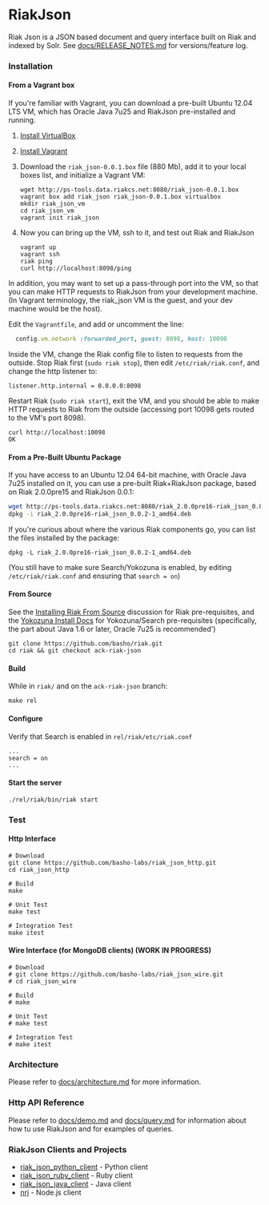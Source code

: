 # RiakJson

Riak Json is a JSON based document and query interface built on Riak and indexed by Solr.
See [docs/RELEASE_NOTES.md](https://github.com/basho-labs/riak_json/blob/master/docs/RELEASE_NOTES.md) for versions/feature log.

### Installation

#### From a Vagrant box
If you're familiar with Vagrant, you can download a pre-built Ubuntu 12.04 LTS VM,
which has Oracle Java 7u25 and RiakJson pre-installed and running.

1. [Install VirtualBox](https://www.virtualbox.org/wiki/Downloads)
2. [Install Vagrant](https://docs.vagrantup.com/v2/installation/)
3. Download the ```riak_json-0.0.1.box``` file (880 Mb), add it to your local boxes list, and initialize a Vagrant VM:

    ```
    wget http://ps-tools.data.riakcs.net:8080/riak_json-0.0.1.box
    vagrant box add riak_json riak_json-0.0.1.box virtualbox
    mkdir riak_json_vm
    cd riak_json_vm
    vagrant init riak_json
    ```
4. Now you can bring up the VM, ssh to it, and test out Riak and RiakJson

    ```
    vagrant up
    vagrant ssh
    riak ping
    curl http://localhost:8098/ping
    ```

In addition, you may want to set up a pass-through port into the VM, so that you can make HTTP requests 
to RiakJson from your development machine. (In Vagrant terminology, the riak_json VM is the guest, and your dev machine would be the host).

Edit the ```Vagrantfile```, and add or uncomment the line:

```ruby
  config.vm.network :forwarded_port, guest: 8098, host: 10098
```

Inside the VM, change the Riak config file to listen to requests from the outside.
Stop Riak first (```sudo riak stop```), then edit ```/etc/riak/riak.conf```, and change the http listener to:
```
listener.http.internal = 0.0.0.0:8098
```
Restart Riak (```sudo riak start```), exit the VM, and you should be able to make HTTP requests to Riak from the outside
(accessing port 10098 gets routed to the VM's port 8098).
```
curl http://localhost:10098
OK
```

#### From a Pre-Built Ubuntu Package
If you have access to an Ubuntu 12.04 64-bit machine, with Oracle Java 7u25 installed on it,
you can use a pre-built Riak+RiakJson package, based on Riak 2.0.0pre15 and RiakJson 0.0.1:

```bash
wget http://ps-tools.data.riakcs.net:8080/riak_2.0.0pre16-riak_json_0.0.2-1_amd64.deb
dpkg -i riak_2.0.0pre16-riak_json_0.0.2-1_amd64.deb
```

If you're curious about where the various Riak components go, you can list the files installed by the package:

```
dpkg -L riak_2.0.0pre16-riak_json_0.0.2-1_amd64.deb
```

(You still have to make sure Search/Yokozuna is enabled, by editing ```/etc/riak/riak.conf``` and ensuring that
```search = on```)

#### From Source
See the [Installing Riak From Source](http://docs.basho.com/riak/2.0.0pre5/ops/building/installing/from-source/) 
discussion for Riak pre-requisites, and the [Yokozuna Install Docs](https://github.com/basho/yokozuna/blob/develop/docs/INSTALL.md)
for Yokozuna/Search pre-requisites (specifically, the part about 'Java 1.6 or later, Oracle 7u25 is recommended')

```
git clone https://github.com/basho/riak.git
cd riak && git checkout ack-riak-json
```

#### Build
While in ```riak/``` and on the ```ack-riak-json``` branch:

```
make rel
```

#### Configure

Verify that Search is enabled in `rel/riak/etc/riak.conf`

```
...
search = on
...
```

#### Start the server

```
./rel/riak/bin/riak start
```

### Test

#### Http Interface

```
# Download
git clone https://github.com/basho-labs/riak_json_http.git
cd riak_json_http

# Build
make

# Unit Test
make test

# Integration Test
make itest
```

#### Wire Interface (for MongoDB clients) (WORK IN PROGRESS)

```
# Download
# git clone https://github.com/basho-labs/riak_json_wire.git
# cd riak_json_wire

# Build
# make

# Unit Test
# make test

# Integration Test
# make itest
```

### Architecture

Please refer to [docs/architecture.md](https://github.com/basho-labs/riak_json/blob/master/docs/architecture.md) for more information.

### Http API Reference

Please refer to [docs/demo.md](https://github.com/basho-labs/riak_json/blob/master/docs/demo.md) and [docs/query.md](https://github.com/basho-labs/riak_json/blob/master/docs/query.md) for information about how tu use RiakJson and for examples of queries.

### RiakJson Clients and Projects
 - [riak_json_python_client](https://github.com/basho-labs/riak_json_python_client) - Python client
 - [riak_json_ruby_client](https://github.com/basho-labs/riak_json_ruby_client) - Ruby client
 - [riak_json_java_client](https://github.com/basho-labs/riak_json_java_client) - Java client
 - [nrj](https://github.com/dmitrizagidulin/nrj) - Node.js client